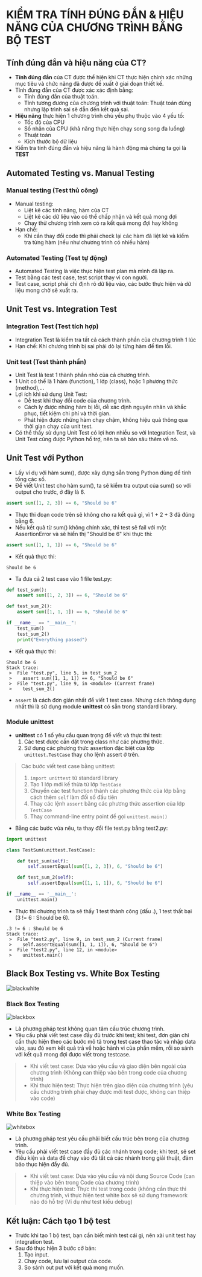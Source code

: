 # KIỂM TRA TÍNH ĐÚNG ĐẮN & HIỆU NĂNG CỦA CHƯƠNG TRÌNH BẰNG BỘ TEST

## Tính đúng đắn và hiệu năng của CT?

- **Tính đúng đắn** của CT được thể hiện khi CT thực hiện chính xác những mục tiêu và chức năng đã được đề xuất ở giai đoạn thiết kế.
- Tính đúng đắn của CT được xác xác định bằng:
    - Tính đúng đắn của thuật toán.
    - Tính tương đương của chương trình với thuật toán: Thuật toán đúng nhưng lập trình sai sẽ dẫn đến kết quả sai.
- **Hiệu năng** thực hiện 1 chương trình chủ yếu phụ thuộc vào 4 yếu tố:
    - Tốc độ của CPU
    - Số nhân của CPU (khả năng thực hiện chạy song song đa luồng)
    - Thuật toán
    - Kích thước bộ dữ liệu
- Kiểm tra tính đúng đắn và hiệu năng là hành động mà chúng ta gọi là **TEST**

## Automated Testing vs. Manual Testing

### Manual testing (Test thủ công)

- Manual testing:
    - Liệt kê các tính năng, hàm của CT
    - Liệt kê các dữ liệu vào có thể chấp nhận và kết quả mong đợi
    - Chạy thử chương trình xem có ra kết quả mong đợi hay không
- Hạn chế:
    - Khi cần thay đổi code thì phải check lại các hàm đã liệt kê và kiểm tra từng hàm (nếu như chương trình có nhiều hàm)
    
### Automated Testing (Test tự động)

- Automated Testing là việc thực hiện test plan mà mình đã lập ra.
- Test bằng các test case, test script thay vì con người.
- Test case, script phải chỉ định rõ dữ liệu vào, các bước thực hiện và dữ liệu mong chờ sẽ xuất ra.

## Unit Test vs. Integration Test

### Integration Test (Test tích hợp)

- Integration Test là kiểm tra tất cả cách thành phần của chương trình 1 lúc
- Hạn chế: Khi chương trình bị sai phải dò lại từng hàm để tìm lỗi.

### Unit test (Test thành phần)

- Unit Test là test 1 thành phần nhỏ của cả chương trình.
- 1 Unit có thể là 1 hàm (function), 1 lớp (class), hoặc 1 phương thức (method),...
- Lợi ích khi sử dụng Unit Test:
    - Dễ test khi thay đổi code của chương trình.
    - Cách ly được những hàm bị lỗi, dễ xác định nguyên nhân và khắc phục, tiết kiệm chi phí và thời gian.
    - Phát hiện được những hàm chạy chậm, không hiệu quả thông qua thời gian chạy của unit test.
- Có thể thấy sử dụng Unit Test có lợi hơn nhiều so với Integration Test, và Unit Test cũng được Python hổ trợ, nên ta sẽ bàn sâu thêm về nó.
    
## Unit Test với Python

- Lấy ví dụ với hàm sum(), được xây dựng sẵn trong Python dùng để tính tổng các số.
- Để viết Unit test cho hàm sum(), ta sẽ kiểm tra output của sum() so với output cho trước, ở đây là 6.
```python
assert sum([1, 2, 3]) == 6, "Should be 6"
```
- Thực thi đoạn code trên sẽ không cho ra kết quả gì, vì 1 + 2 + 3 đã đúng bằng 6.
- Nếu kết quả từ sum() không chính xác, thì test sẽ fail với một AssertionError và sẽ hiển thị "Should be 6" khi thực thi:
```python
assert sum([1, 1, 1]) == 6, "Should be 6"
```
- Kết quả thực thi:
```shell
Should be 6
```

- Ta đưa cả 2 test case vào 1 file test.py:
```python
def test_sum():
    assert sum([1, 2, 3]) == 6, "Should be 6"

def test_sum_2():
    assert sum([1, 1, 1]) == 6, "Should be 6"

if __name__ == "__main__":
    test_sum()
    test_sum_2()
    print("Everything passed")
```
- Kết quả thực thi:
```shell
Should be 6
Stack trace:
 >  File "test.py", line 5, in test_sum_2
 >    assert sum([1, 1, 1]) == 6, "Should be 6"
 >  File "test.py", line 9, in <module> (Current frame)
 >    test_sum_2()
```

- `assert` là cách đơn giản nhất để viết 1 test case. Nhưng cách thông dụng nhất thì là sử dụng module **unittest** có sẵn trong standard library.

### Module unittest

- **unittest** có 1 số yêu cầu quan trọng để viết và thực thi test:
    1. Các test được cần đặt trong class như các phương thức.
    2. Sử dụng các phương thức assertion đặc biệt của lớp `unittest.TestCase` thay cho lệnh assert ở trên.

> Các bước viết test case bằng unittest:
>   1. `import unittest` từ standard library
>   2. Tạo 1 lớp mới kế thừa từ lớp `TestCase`
>   3. Chuyển các test function thành các phương thức của lớp bằng cách thêm `self` làm đối số đầu tiên
>   4. Thay các lệnh `assert` bằng các phương thức assertion của lớp `TestCase`
>   5. Thay command-line entry point để gọi `unittest.main()`

- Bằng các bước vừa nêu, ta thay đổi file test.py bằng test2.py:
```python
import unittest

class TestSum(unittest.TestCase):

    def test_sum(self):
        self.assertEqual(sum([1, 2, 3]), 6, "Should be 6")

    def test_sum_2(self):
        self.assertEqual(sum([1, 1, 1]), 6, "Should be 6")

if __name__ == '__main__':
    unittest.main()
```
- Thực thi chương trình ta sẽ thấy 1 test thành công (dấu .), 1 test thất bại (3 != 6 : Should be 6).
```shell
.3 != 6 : Should be 6
Stack trace:
 >  File "test2.py", line 9, in test_sum_2 (Current frame)
 >    self.assertEqual(sum([1, 1, 1]), 6, "Should be 6")
 >  File "test2.py", line 12, in <module>
 >    unittest.main()
```

## Black Box Testing vs. White Box Testing

![blackwhite](https://uploads-ssl.webflow.com/5c8ff8ef21fa8e5620d8a48e/5f953043a15dd424f61b332e_black%20and%20white%20box.jpg)

### Black Box Testing 

![blackbox](https://images.viblo.asia/e7e35f73-35fe-4351-90a5-121f6b0de237.jpg)

- Là phương pháp test không quan tâm cấu trúc chương trình.
- Yêu cầu phải viết test case đầy đủ trước khi test; khi test, đơn giản chỉ cần thực hiện theo các bước mô tả trong test case thao tác và nhập data vào, sau đó xem kết quả trả về hoặc hành vi của phần mềm, rồi so sánh với kết quả mong đợi được viết trong testcase.
> - Khi viết test case: Dựa vào yêu cầu và giao diện bên ngoài của chương trình (Không can thiệp vào bên trong code của chương trình)
> - Khi thực hiện test: Thực hiện trên giao diện của chương trình (yêu cầu chương trình phải chạy được mới test được, không can thiệp vào code)

### White Box Testing

![whitebox](https://securitybox.vn/wp-content/uploads/2021/06/quy-trinh-danh-gia-website-2.png)

- Là phương pháp test yêu cầu phải biết cấu trúc bên trong của chương trình.
- Yêu cầu phải viết test case đầy đủ các nhánh trong code; khi test, sẽ set điều kiện và data để chạy vào đủ tất cả các nhánh trong giải thuật, đảm bảo thực hiện đầy đủ.
> - Khi viết test case: Dựa vào yêu cầu và nội dung Source Code (can thiệp vào bên trong Code của chương trình)
> - Khi thực hiện test: Thực thi test trong code (không cần thực thi chương trình, vì thực hiện test white box sẽ sử dụng framework nào đó hỗ trợ (Ví dụ như test kiểu debug)

## Kết luận: Cách tạo 1 bộ test

- Trước khi tạo 1 bộ test, bạn cần biết mình test cái gì, nên xài unit test hay integration test.
- Sau đó thực hiện 3 bước cở bản:
    1. Tạo input.
    2. Chạy code, lưu lại output của code.
    3. So sánh out put với kết quả mong muốn.



    

